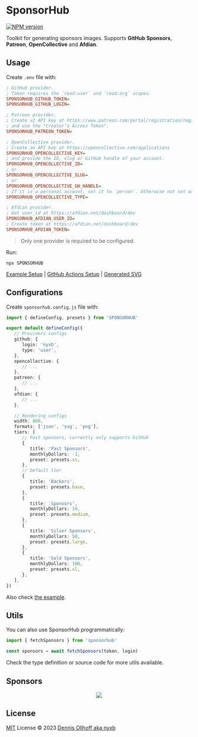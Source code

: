 # SponsorHub

[![NPM version](https://img.shields.io/npm/v/sponsorhub?color=a1b858&label=)](https://www.npmjs.com/package/sponsorhub)

Toolkit for generating sponsors images. Supports **GitHub Sponsors**, **Patreon**, **OpenCollective** and **Afdian**.

## Usage

Create `.env` file with:

```ini
; GitHub provider.
; Token requires the `read:user` and `read:org` scopes.
SPONSORHUB_GITHUB_TOKEN=
SPONSORHUB_GITHUB_LOGIN=

; Patreon provider.
; Create v2 API key at https://www.patreon.com/portal/registration/register-clients
; and use the "Creator’s Access Token".
SPONSORHUB_PATREON_TOKEN=

; OpenCollective provider.
; Create an API key at https://opencollective.com/applications
SPONSORHUB_OPENCOLLECTIVE_KEY=
; and provide the ID, slug or GitHub handle of your account.
SPONSORHUB_OPENCOLLECTIVE_ID=
; or
SPONSORHUB_OPENCOLLECTIVE_SLUG=
; or
SPONSORHUB_OPENCOLLECTIVE_GH_HANDLE=
; If it is a personal account, set it to `person`. Otherwise not set or set to `collective`
SPONSORHUB_OPENCOLLECTIVE_TYPE=

; Afdian provider.
; Get user_id at https://afdian.net/dashboard/dev
SPONSORHUB_AFDIAN_USER_ID=
; Create token at https://afdian.net/dashboard/dev
SPONSORHUB_AFDIAN_TOKEN=
```

> Only one provider is required to be configured.

Run:

```base
npx SPONSORHUB
```

[Example Setup](./example/) | [GitHub Actions Setup](https://github.com/nyxb/static/blob/master/.github/workflows/scheduler.yml) | [Generated SVG](https://cdn.jsdelivr.net/gh/nyxb/static/sponsors.svg)

## Configurations

Create `sponsorhub.config.js` file with:

```ts
import { defineConfig, presets } from 'SPONSORHUB'

export default defineConfig({
   // Providers configs
   github: {
      login: 'nyxb',
      type: 'user',
   },
   opencollective: {
      // ...
   },
   patreon: {
      // ...
   },
   afdian: {
      // ...
   },

   // Rendering configs
   width: 800,
   formats: ['json', 'svg', 'png'],
   tiers: [
      // Past sponsors, currently only supports GitHub
      {
         title: 'Past Sponsors',
         monthlyDollars: -1,
         preset: presets.xs,
      },
      // Default tier
      {
         title: 'Backers',
         preset: presets.base,
      },
      {
         title: 'Sponsors',
         monthlyDollars: 10,
         preset: presets.medium,
      },
      {
         title: 'Silver Sponsors',
         monthlyDollars: 50,
         preset: presets.large,
      },
      {
         title: 'Gold Sponsors',
         monthlyDollars: 100,
         preset: presets.xl,
      },
   ],
})
```

Also check [the example](./example/).

## Utils

You can also use SponsorHub programmatically:

```ts
import { fetchSponsors } from 'sponsorhub'

const sponsors = await fetchSponsors(token, login)
```

Check the type definition or source code for more utils available.

## Sponsors

<p align="center">
  <a href="https://cdn.jsdelivr.net/gh/nyxb/static/sponsors.svg">
    <img src='https://cdn.jsdelivr.net/gh/nyxb/static/sponsors.svg'/>
  </a>
</p>

## License

[MIT](./LICENSE) License © 2023 [Dennis Ollhoff aka nyxb](https://nyxb.nexus)
